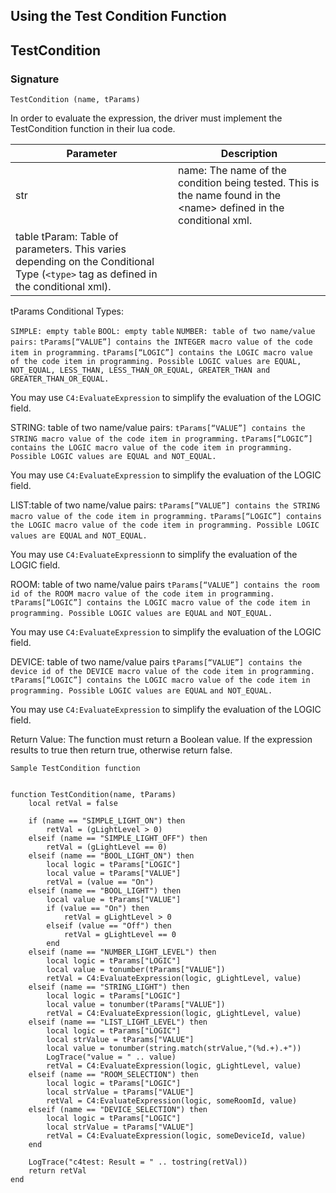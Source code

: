 ## Using the Test Condition Function

## TestCondition

### Signature

`TestCondition (name, tParams)`

In order to evaluate the expression, the driver must implement the TestCondition function in their lua code.

| Parameter | Description |
| --- | --- |
| str | name: The name of the condition being tested. This is the name found in the \<name\> defined in the conditional xml. |
| table tParam: Table of parameters. This varies depending on the Conditional Type  (`<type>` tag as defined in the conditional xml). |

tParams Conditional Types:

`SIMPLE: empty table`
`BOOL: empty table`
`NUMBER: table of two name/value pairs:`
`tParams[“VALUE”] contains the INTEGER macro value of the code item in programming.`
`tParams[“LOGIC”] contains the LOGIC macro value of the code item in programming. Possible LOGIC values are EQUAL, NOT_EQUAL, LESS_THAN, LESS_THAN_OR_EQUAL, GREATER_THAN and GREATER_THAN_OR_EQUAL.`

You may use `C4:EvaluateExpression` to simplify the evaluation of the LOGIC field.

STRING: table of two name/value pairs:
`tParams[“VALUE”] contains the STRING macro value of the code item in programming.`
`tParams[“LOGIC”] contains the LOGIC macro value of the code item in programming. Possible LOGIC values are EQUAL and NOT_EQUAL.`

You may use `C4:EvaluateExpression` to simplify the evaluation of the LOGIC field.

LIST:table of two name/value pairs:
`tParams[“VALUE”] contains the STRING macro value of the code item in programming.`
`tParams[“LOGIC”] contains the LOGIC macro value of the code item in programming. Possible LOGIC values are EQUAL` `and NOT_EQUAL.`

You may use `C4:EvaluateExpression`n to simplify the evaluation of the LOGIC field.

ROOM: table of two name/value pairs
`tParams[“VALUE”] contains the room id of the ROOM macro value of the code item in programming.`
`tParams[“LOGIC”] contains the LOGIC macro value of the code item in programming. Possible LOGIC values are EQUAL` `and NOT_EQUAL.`

You may use `C4:EvaluateExpression` to simplify the evaluation of the LOGIC field.

DEVICE: table of two name/value pairs
`tParams[“VALUE”] contains the device id of the DEVICE macro value of the code item in programming.`
`tParams[“LOGIC”] contains the LOGIC macro value of the code item in programming. Possible LOGIC values are EQUAL` `and NOT_EQUAL.`

You may use `C4:EvaluateExpression` to simplify the evaluation of the LOGIC field.

Return Value:
The function must return a Boolean value. If the expression results to true then return true, otherwise return false.

	Sample TestCondition function
	
	
	function TestCondition(name, tParams)
		local retVal = false
	
		if (name == "SIMPLE_LIGHT_ON") then
			retVal = (gLightLevel > 0)
		elseif (name == "SIMPLE_LIGHT_OFF") then
			retVal = (gLightLevel == 0)
		elseif (name == "BOOL_LIGHT_ON") then
			local logic = tParams["LOGIC"]
			local value = tParams["VALUE"]
			retVal = (value == "On")
		elseif (name == "BOOL_LIGHT") then
			local value = tParams["VALUE"]
			if (value == "On") then
				retVal = gLightLevel > 0
			elseif (value == "Off") then
				retVal = gLightLevel == 0
			end
		elseif (name == "NUMBER_LIGHT_LEVEL") then
			local logic = tParams["LOGIC"]
			local value = tonumber(tParams["VALUE"])
			retVal = C4:EvaluateExpression(logic, gLightLevel, value)
		elseif (name == "STRING_LIGHT") then
			local logic = tParams["LOGIC"]
			local value = tonumber(tParams["VALUE"])
			retVal = C4:EvaluateExpression(logic, gLightLevel, value)
		elseif (name == "LIST_LIGHT_LEVEL") then
			local logic = tParams["LOGIC"]
			local strValue = tParams["VALUE"]
			local value = tonumber(string.match(strValue,"(%d.+).+"))
			LogTrace("value = " .. value)
			retVal = C4:EvaluateExpression(logic, gLightLevel, value)
		elseif (name == "ROOM_SELECTION") then
			local logic = tParams["LOGIC"]
			local strValue = tParams["VALUE"]
			retVal = C4:EvaluateExpression(logic, someRoomId, value)
		elseif (name == "DEVICE_SELECTION") then
			local logic = tParams["LOGIC"]
			local strValue = tParams["VALUE"]
			retVal = C4:EvaluateExpression(logic, someDeviceId, value)
		end
	
		LogTrace("c4test: Result = " .. tostring(retVal))
		return retVal
	end